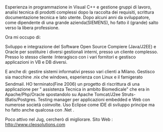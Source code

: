 Esperienza in programmazione in Visual C++ e gestione gruppi di lavoro, analisi tecnica di prodotti complessi dopo la raccolta dei requisiti, scrittura documentazione tecnica e lato utente.
Dopo alcuni anni da sviluppatore, come dipendente di una grande azienda(SIEMENS), ho fatto il (grande) salto verso la libera professione.

Ora mi occupo di:

Sviluppo e integrazione del Software Open Source Compiere (Java/J2EE) e Oracle per sostituire i  diversi gestionali interni, presso un cliente complesso.
Presso lo stesso cliente :Interagisco con i vari fornitori e gestisco applicazioni in VB	e DB diversi. 

E anche di:
gestire sistemi informativi presso vari clienti a Milano.
Gestisco sia macchine .nix che windows, esperienza con Linux e il famigerato Sendmail.
HO terminato(Fine 2006) un progetto di riscrittura di una applicazione per " assistenza Tecnica in ambito Biomedicale" che era in Apache/Php/Oracle spostandolo su Apache Tomcat/J2ee Struts-IBatis/Postgres.
Testing manager per applicazioni embedded e Web con numerose società coinvolte.
Uso Eclipse come IDE di sviluppo principe ma ho fatto anche qualcosa con .Net .

Poco attivo nel Jug, cercherò di migliorare.
Sito Web : http://www.cleosolutions.com 
